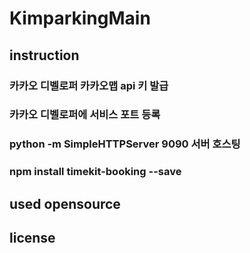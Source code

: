 # KimparkingMain

## instruction
### 카카오 디벨로퍼 카카오맵 api 키 발급
### 카카오 디벨로퍼에 서비스 포트 등록
### python -m SimpleHTTPServer 9090 서버 호스팅
### npm install timekit-booking --save

## used opensource


## license

